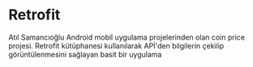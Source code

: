 # Retrofit
Atıl Samancıoğlu Android mobil uygulama projelerinden olan coin price projesi. Retrofit kütüphanesi kullanılarak APİ'den bilgilerin çekilip görüntülenmesini sağlayan basit bir uygulama
